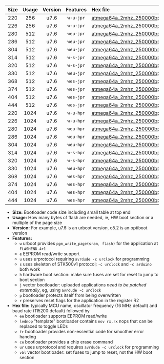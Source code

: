 |Size|Usage|Version|Features|Hex file|
|:-:|:-:|:-:|:-:|:--|
|220|256|u7.6|`w-u-jpr`|[atmega64a_2mhz_250000bps_ur_vbl.hex](https://raw.githubusercontent.com/stefanrueger/urboot/main/bootloaders/atmega64a/fcpu_2mhz/250000_bps/atmega64a_2mhz_250000bps_ur_vbl.hex)|
|226|256|u7.6|`w-u-jpr`|[atmega64a_2mhz_250000bps_lednop_ur_vbl.hex](https://raw.githubusercontent.com/stefanrueger/urboot/main/bootloaders/atmega64a/fcpu_2mhz/250000_bps/atmega64a_2mhz_250000bps_lednop_ur_vbl.hex)|
|280|512|u7.6|`weu-jpr`|[atmega64a_2mhz_250000bps_ee_ur_vbl.hex](https://raw.githubusercontent.com/stefanrueger/urboot/main/bootloaders/atmega64a/fcpu_2mhz/250000_bps/atmega64a_2mhz_250000bps_ee_ur_vbl.hex)|
|286|512|u7.6|`weu-jpr`|[atmega64a_2mhz_250000bps_ee_lednop_ur_vbl.hex](https://raw.githubusercontent.com/stefanrueger/urboot/main/bootloaders/atmega64a/fcpu_2mhz/250000_bps/atmega64a_2mhz_250000bps_ee_lednop_ur_vbl.hex)|
|304|512|u7.6|`weu-jpr`|[atmega64a_2mhz_250000bps_ee_lednop_fr_ur_vbl.hex](https://raw.githubusercontent.com/stefanrueger/urboot/main/bootloaders/atmega64a/fcpu_2mhz/250000_bps/atmega64a_2mhz_250000bps_ee_lednop_fr_ur_vbl.hex)|
|314|512|u7.6|`w-s-jpr`|[atmega64a_2mhz_250000bps_vbl.hex](https://raw.githubusercontent.com/stefanrueger/urboot/main/bootloaders/atmega64a/fcpu_2mhz/250000_bps/atmega64a_2mhz_250000bps_vbl.hex)|
|320|512|u7.6|`w-s-jpr`|[atmega64a_2mhz_250000bps_lednop_vbl.hex](https://raw.githubusercontent.com/stefanrueger/urboot/main/bootloaders/atmega64a/fcpu_2mhz/250000_bps/atmega64a_2mhz_250000bps_lednop_vbl.hex)|
|330|512|u7.6|`weu-jpr`|[atmega64a_2mhz_250000bps_ee_lednop_fr_ce_ur_vbl.hex](https://raw.githubusercontent.com/stefanrueger/urboot/main/bootloaders/atmega64a/fcpu_2mhz/250000_bps/atmega64a_2mhz_250000bps_ee_lednop_fr_ce_ur_vbl.hex)|
|368|512|u7.6|`wes-jpr`|[atmega64a_2mhz_250000bps_ee_vbl.hex](https://raw.githubusercontent.com/stefanrueger/urboot/main/bootloaders/atmega64a/fcpu_2mhz/250000_bps/atmega64a_2mhz_250000bps_ee_vbl.hex)|
|374|512|u7.6|`wes-jpr`|[atmega64a_2mhz_250000bps_ee_lednop_vbl.hex](https://raw.githubusercontent.com/stefanrueger/urboot/main/bootloaders/atmega64a/fcpu_2mhz/250000_bps/atmega64a_2mhz_250000bps_ee_lednop_vbl.hex)|
|404|512|u7.6|`wes-jpr`|[atmega64a_2mhz_250000bps_ee_lednop_fr_vbl.hex](https://raw.githubusercontent.com/stefanrueger/urboot/main/bootloaders/atmega64a/fcpu_2mhz/250000_bps/atmega64a_2mhz_250000bps_ee_lednop_fr_vbl.hex)|
|444|512|u7.6|`wes-jpr`|[atmega64a_2mhz_250000bps_ee_lednop_fr_ce_vbl.hex](https://raw.githubusercontent.com/stefanrueger/urboot/main/bootloaders/atmega64a/fcpu_2mhz/250000_bps/atmega64a_2mhz_250000bps_ee_lednop_fr_ce_vbl.hex)|
|220|1024|u7.6|`w-u-hpr`|[atmega64a_2mhz_250000bps_ur.hex](https://raw.githubusercontent.com/stefanrueger/urboot/main/bootloaders/atmega64a/fcpu_2mhz/250000_bps/atmega64a_2mhz_250000bps_ur.hex)|
|226|1024|u7.6|`w-u-hpr`|[atmega64a_2mhz_250000bps_lednop_ur.hex](https://raw.githubusercontent.com/stefanrueger/urboot/main/bootloaders/atmega64a/fcpu_2mhz/250000_bps/atmega64a_2mhz_250000bps_lednop_ur.hex)|
|280|1024|u7.6|`weu-hpr`|[atmega64a_2mhz_250000bps_ee_ur.hex](https://raw.githubusercontent.com/stefanrueger/urboot/main/bootloaders/atmega64a/fcpu_2mhz/250000_bps/atmega64a_2mhz_250000bps_ee_ur.hex)|
|286|1024|u7.6|`weu-hpr`|[atmega64a_2mhz_250000bps_ee_lednop_ur.hex](https://raw.githubusercontent.com/stefanrueger/urboot/main/bootloaders/atmega64a/fcpu_2mhz/250000_bps/atmega64a_2mhz_250000bps_ee_lednop_ur.hex)|
|304|1024|u7.6|`weu-hpr`|[atmega64a_2mhz_250000bps_ee_lednop_fr_ur.hex](https://raw.githubusercontent.com/stefanrueger/urboot/main/bootloaders/atmega64a/fcpu_2mhz/250000_bps/atmega64a_2mhz_250000bps_ee_lednop_fr_ur.hex)|
|314|1024|u7.6|`w-s-hpr`|[atmega64a_2mhz_250000bps.hex](https://raw.githubusercontent.com/stefanrueger/urboot/main/bootloaders/atmega64a/fcpu_2mhz/250000_bps/atmega64a_2mhz_250000bps.hex)|
|320|1024|u7.6|`w-s-hpr`|[atmega64a_2mhz_250000bps_lednop.hex](https://raw.githubusercontent.com/stefanrueger/urboot/main/bootloaders/atmega64a/fcpu_2mhz/250000_bps/atmega64a_2mhz_250000bps_lednop.hex)|
|330|1024|u7.6|`weu-hpr`|[atmega64a_2mhz_250000bps_ee_lednop_fr_ce_ur.hex](https://raw.githubusercontent.com/stefanrueger/urboot/main/bootloaders/atmega64a/fcpu_2mhz/250000_bps/atmega64a_2mhz_250000bps_ee_lednop_fr_ce_ur.hex)|
|368|1024|u7.6|`wes-hpr`|[atmega64a_2mhz_250000bps_ee.hex](https://raw.githubusercontent.com/stefanrueger/urboot/main/bootloaders/atmega64a/fcpu_2mhz/250000_bps/atmega64a_2mhz_250000bps_ee.hex)|
|374|1024|u7.6|`wes-hpr`|[atmega64a_2mhz_250000bps_ee_lednop.hex](https://raw.githubusercontent.com/stefanrueger/urboot/main/bootloaders/atmega64a/fcpu_2mhz/250000_bps/atmega64a_2mhz_250000bps_ee_lednop.hex)|
|404|1024|u7.6|`wes-hpr`|[atmega64a_2mhz_250000bps_ee_lednop_fr.hex](https://raw.githubusercontent.com/stefanrueger/urboot/main/bootloaders/atmega64a/fcpu_2mhz/250000_bps/atmega64a_2mhz_250000bps_ee_lednop_fr.hex)|
|444|1024|u7.6|`wes-hpr`|[atmega64a_2mhz_250000bps_ee_lednop_fr_ce.hex](https://raw.githubusercontent.com/stefanrueger/urboot/main/bootloaders/atmega64a/fcpu_2mhz/250000_bps/atmega64a_2mhz_250000bps_ee_lednop_fr_ce.hex)|

- **Size:** Bootloader code size including small table at top end
- **Usage:** How many bytes of flash are needed, ie, HW boot section or a multiple of the page size
- **Version:** For example, u7.6 is an urboot version, o5.2 is an optiboot version
- **Features:**
  + `w` urboot provides `pgm_write_page(sram, flash)` for the application at `FLASHEND-4+1`
  + `e` EEPROM read/write support
  + `u` uses urprotocol requiring `avrdude -c urclock` for programming
  + `s` uses skeleton of STK500v1 protocol; `-c urclock` and `-c arduino` both work
  + `h` hardware boot section: make sure fuses are set for reset to jump to boot section
  + `j` vector bootloader: uploaded applications *need to be patched externally*, eg, using `avrdude -c urclock`
  + `p` bootloader protects itself from being overwritten
  + `r` preserves reset flags for the application in the register R2
- **Hex file:** typically MCU name, oscillator frequency (16 MHz default) and baud rate (115200 default) followed by
  + `ee` bootloader supports EEPROM read/write
  + `lednop` "template" bootloader contains `mov rx,rx` nops that can be replaced to toggle LEDs
  + `fr` bootloader provides non-essential code for smoother error handing
  + `ce` bootloader provides a chip erase command
  + `ur` uses urprotocol and requires `avrdude -c urclock` for programming
  + `vbl` vector bootloader: set fuses to jump to reset, not the HW boot section
